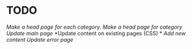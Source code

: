 # TODO

*Make a head page for each category.*
*Make a head page for category*
*Update main page*
*Update content on existing pages (CSS) *
*Add new content*
*Update error page*